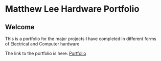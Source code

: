 # Matthew Lee Hardware Portfolio
## Welcome

This is a portfolio for the major projects I have completed in different forms of Electrical and Computer hardware

The link to the portfolio is here: <a href="mattyl37.github.io"/> Portfolio <a>
